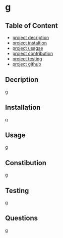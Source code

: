 
# g

## Table of Content
- [project decription](#description)
- [project instaltion](#installation)
- [project usagae](#usage)
- [project contribution](#contribution)
- [project testing](#testing)
- [project github](#github)

## Decription
g

## Installation
g

## Usage
g

## Constibution
g

## Testing
g

## Questions
g

